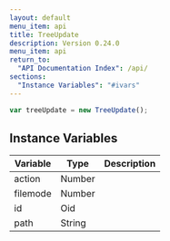 ```yaml
---
layout: default
menu_item: api
title: TreeUpdate
description: Version 0.24.0
menu_item: api
return_to:
  "API Documentation Index": /api/
sections:
  "Instance Variables": "#ivars"
---
```


```js
var treeUpdate = new TreeUpdate();
```

## <a name="ivars"></a>Instance Variables

| Variable | Type | Description |
| --- | --- | --- |
| <a name="action"></a>action | Number |  |
| <a name="filemode"></a>filemode | Number |  |
| <a name="id"></a>id | Oid |  |
| <a name="path"></a>path | String |  |

